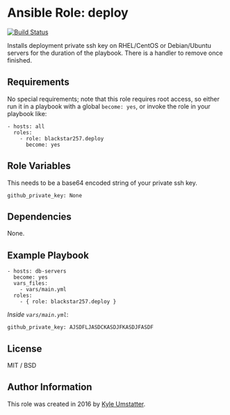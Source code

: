 # Ansible Role: deploy

[![Build Status](https://travis-ci.org/blackstar257/ansible-deploy.svg?branch=master)](https://travis-ci.org/blackstar257/ansible-deploy)

Installs deployment private ssh key on RHEL/CentOS or Debian/Ubuntu servers for the duration of the playbook. There is a handler to remove once finished.

## Requirements

No special requirements; note that this role requires root access, so either run it in a playbook with a global `become: yes`, or invoke the role in your playbook like:

    - hosts: all
      roles:
        - role: blackstar257.deploy
          become: yes

## Role Variables

This needs to be a base64 encoded string of your private ssh key.

    github_private_key: None

## Dependencies

None.

## Example Playbook

    - hosts: db-servers
      become: yes
      vars_files:
        - vars/main.yml
      roles:
        - { role: blackstar257.deploy }

*Inside `vars/main.yml`*:

    github_private_key: AJSDFLJASDCKASDJFKASDJFASDF

## License

MIT / BSD

## Author Information

This role was created in 2016 by [Kyle Umstatter](https://blackstar257.github.io/).
